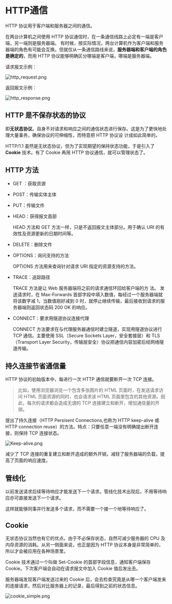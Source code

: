 # HTTP通信

HTTP 协议用于客户端和服务器之间的通信。

在两台计算机之间使用 HTTP 协议通信时，在一条通信线路上必定有一端是客户端，另一端则是服务器端。
有时候，按实际情况，两台计算机作为客户端和服务器端的角色有可能会互换。但就仅从一条通信路线来说，**服务器端和客户端的角色是确定的**，而用 HTTP 协议能够明确区分哪端是客户端，哪端是服务器端。 

请求报文示例：

![http_request.png](http://www.qxnekoo.cn:8888/images/2020/05/26/http_request.png)

返回报文示例：

![http_response.png](http://www.qxnekoo.cn:8888/images/2020/05/26/http_response.png)

## HTTP 是不保存状态的协议

即**无状态协议**。自身不对请求和响应之间的通信状态进行保存。这是为了更快地处理大量事务，确保协议的可伸缩性，而特意把 HTTP 协议设 计成如此简单的。

HTTP/1.1 虽然是无状态协议，但为了实现期望的保持状态功能，于是引入了 **Cookie** 技术。有了 Cookie 再用 HTTP 协议通信，就可以管理状态了。

## HTTP 方法

- GET ：获取资源 

- POST：传输实体主体

- PUT：传输文件 

- HEAD：获得报文首部 

  HEAD 方法和 GET 方法一样，只是不返回报文主体部分。用于确认 URI 的有效性及资源更新的日期时间等。

- DELETE：删除文件 

- OPTIONS：询问支持的方法 

  OPTIONS 方法用来查询针对请求 URI 指定的资源支持的方法。

- TRACE：追踪路径

  TRACE 方法是让 Web 服务器端将之前的请求通信环回给客户端的方 法。
  发送请求时，在 Max-Forwards 首部字段中填入数值，每经过一个服务器端就将该数字减 1，当数值刚好减到 0 时，就停止继续传输，最后接收到请求的服务器端则返回状态码 200 OK 的响应。 

- CONNECT：要求用隧道协议连接代理

  CONNECT 方法要求在与代理服务器通信时建立隧道，实现用隧道协议进行 TCP 通信。主要使用 SSL（Secure Sockets Layer，安全套接层）和 TLS（Transport Layer Security，传输层安全）协议把通信内容加密后经网络隧道传输。 

## 持久连接节省通信量

HTTP 协议的初始版本中，每进行一次 HTTP 通信就要断开一次 TCP 连接。

> 比如，使用浏览器浏览一个包含多张图片的 HTML 页面时，在发送请求访问 HTML 页面资源的同时，也会请求该 HTML 页面里包含的其他资源。因此，每次的请求都会造成无谓的 TCP 连接建立和断开，增加通信量的开销。

提出了持久连接（HTTP Persisent Connections,也称为 HTTP keep-alive 或 HTTP connection reuse）的方法。特点：只要任意一端没有明确提出断开连接，则保持 TCP 连接状态。

![Keep-alive.png](http://www.qxnekoo.cn:8888/images/2020/05/27/Keep-alive.png)

减少了 TCP 连接的重复建立和断开造成的额外开销，减轻了服务器端的负载，提高了页面的响应速度。

## 管线化

以前发送请求后续等待响应才能发送下一个请求。管线化技术出现后，不用等待响应亦可直接发送下一个请求。

这样就能够同事并行发送多个请求，而不需要一个接一个地等待响应了。

## Cookie

无状态协议当然也有它的优点。由于不必保存状态，自然可减少服务器的 CPU 及内存资源的消耗。从另一侧面来说，也正是因为 HTTP 协议本身是非常简单的，所以才会被应用在各种场景里。

Cookie 技术通过一个叫做 Set-Cookie 的首部字段信息，通知客户端保存 Cookie。下次客户端会自动在请求报文中加入 Cookie 值后发出去。

服务器端发现客户端发送过来的 Cookie 后，会去检查究竟是从哪一个客户端发来的连接请求，然后对比服务器上的记录，最后得到之前的状态信息。

![cookie_simple.png](http://www.qxnekoo.cn:8888/images/2020/05/27/cookie_simple.png)























